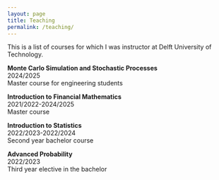 ```yaml
---
layout: page
title: Teaching
permalink: /teaching/
---
```

This is a list of courses for which I was instructor at Delft University of Technology.

**Monte Carlo Simulation and Stochastic Processes**\
2024/2025 \
Master course for engineering students

**Introduction to Financial Mathematics**\
2021/2022-2024/2025 \
Master course

**Introduction to Statistics**\
2022/2023-2022/2024 \
Second year bachelor course

**Advanced Probability**\
2022/2023 \
Third year elective in the bachelor
